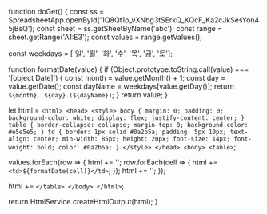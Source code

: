 function doGet() {
  const ss = SpreadsheetApp.openById('1Q8Qt1o_vXNbg3tSErkQ_KQcF_Ka2cJkSesYon45jBsQ');
  const sheet = ss.getSheetByName('abc');
  const range = sheet.getRange('A1:E3');
  const values = range.getValues();

  const weekdays = ['일', '월', '화', '수', '목', '금', '토'];

  function formatDate(value) {
    if (Object.prototype.toString.call(value) === '[object Date]') {
      const month = value.getMonth() + 1;
      const day = value.getDate();
      const dayName = weekdays[value.getDay()];
      return `${month}. ${day}.(${dayName})`;
    }
    return value;
  }

  let html = `
    <html>
    <head>
      <style>
        body {
          margin: 0;
          padding: 0;
          background-color: white;
          display: flex;
          justify-content: center;
        }
        table {
          border-collapse: collapse;
          margin-top: 0;
          background-color: #e5e5e5;
        }
        td {
          border: 1px solid #0a2b5a;
          padding: 5px 10px;
          text-align: center;
          min-width: 85px;
          height: 20px;
          font-size: 14px;
          font-weight: bold;
          color: #0a2b5a;
        }
      </style>
    </head>
    <body>
      <table>
  `;

  values.forEach(row => {
    html += '<tr>';
    row.forEach(cell => {
      html += `<td>${formatDate(cell)}</td>`;
    });
    html += '</tr>';
  });

  html += `
      </table>
    </body>
    </html>
  `;

  return HtmlService.createHtmlOutput(html);
}

